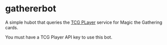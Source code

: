 # gathererbot

A simple hubot that queries the [TCG PLayer](https://help.tcgplayer.com/hc/en-us/articles/201577976-How-can-I-get-access-to-your-card-pricing-data-) service for Magic the Gathering cards.

You must have a TCG Player API key to use this bot.
